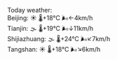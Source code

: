 Today weather:  
Beijing: ☀️   🌡️+18°C 🌬️←4km/h  
Tianjin: 🌫  🌡️+19°C 🌬️↓11km/h  
Shijiazhuang: 🌫  🌡️+24°C 🌬️↙7km/h  
Tangshan: ☀️   🌡️+18°C 🌬️↘6km/h  
